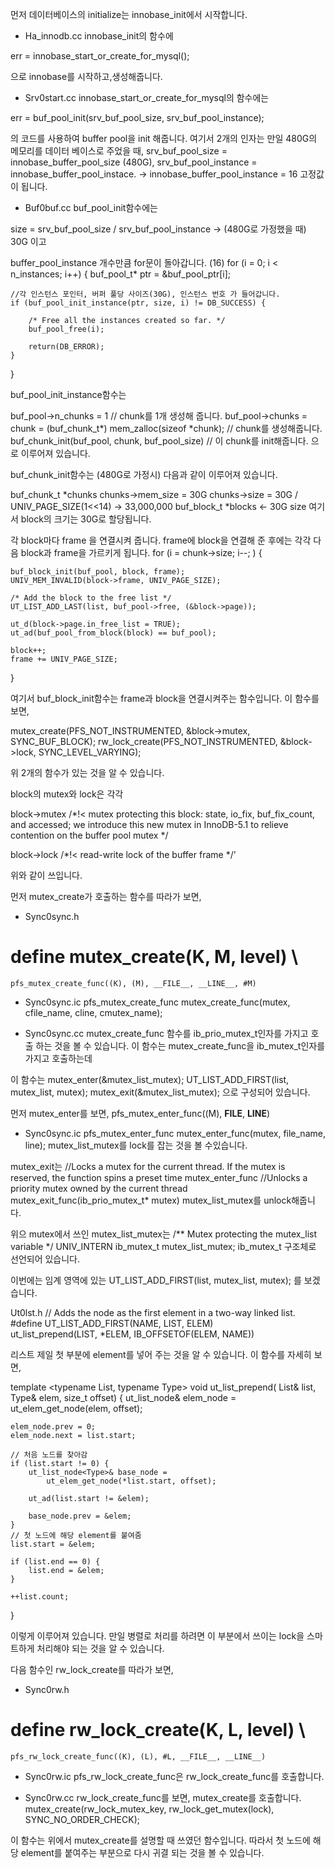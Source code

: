 
먼저 데이터베이스의 initialize는 innobase_init에서 시작합니다.


 - Ha_innodb.cc
innobase_init의 함수에

err = innobase_start_or_create_for_mysql();

으로 innobase를 시작하고,생성해줍니다.


 - Srv0start.cc
innobase_start_or_create_for_mysql의 함수에는 

err = buf_pool_init(srv_buf_pool_size, srv_buf_pool_instance);

의 코드를 사용하여 buffer pool을 init 해줍니다. 
여기서 2개의 인자는 만일 480G의 메모리를 데이터 베이스로 주었을 때,
srv_buf_pool_size = innobase_buffer_pool_size (480G),
srv_buf_pool_instance = innobase_buffer_pool_instace. -> innobase_buffer_pool_instance = 16 고정값
이 됩니다. 

 - Buf0buf.cc
buf_pool_init함수에는 

size = srv_buf_pool_size / srv_buf_pool_instance -> (480G로 가정했을 때) 30G 이고 

buffer_pool_instance 개수만큼 for문이 돌아갑니다. (16)
for (i = 0; i < n_instances; i++) {
	buf_pool_t*	ptr	= &buf_pool_ptr[i];

	//각 인스턴스 포인터, 버퍼 풀당 사이즈(30G), 인스턴스 번호 가 들어갑니다.
	if (buf_pool_init_instance(ptr, size, i) != DB_SUCCESS) {

		/* Free all the instances created so far. */
		buf_pool_free(i);

		return(DB_ERROR);
	}
}

buf_pool_init_instance함수는 

buf_pool->n_chunks = 1 // chunk를 1개 생성해 줍니다.
buf_pool->chunks = chunk = (buf_chunk_t*) mem_zalloc(sizeof *chunk); // chunk를 생성해줍니다. 
buf_chunk_init(buf_pool, chunk, buf_pool_size) // 이 chunk를 init해줍니다. 
으로 이루어져 있습니다.


buf_chunk_init함수는 (480G로 가정시) 다음과 같이 이루어져 있습니다.

buf_chunk_t *chunks
chunks->mem_size = 30G
chunks->size = 30G / UNIV_PAGE_SIZE(1<<14) -> 33,000,000
buf_block_t *blocks <- 30G size
여기서 block의 크기는 30G로 할당됩니다.

각 block마다 frame 을 연결시켜 줍니다.
frame에 block을 연결해 준 후에는 각각 다음 block과 frame을 가르키게 됩니다.
for (i = chunk->size; i--; ) {

	buf_block_init(buf_pool, block, frame);
	UNIV_MEM_INVALID(block->frame, UNIV_PAGE_SIZE);

	/* Add the block to the free list */
	UT_LIST_ADD_LAST(list, buf_pool->free, (&block->page));

	ut_d(block->page.in_free_list = TRUE);
	ut_ad(buf_pool_from_block(block) == buf_pool);

	block++;
	frame += UNIV_PAGE_SIZE;
}

여기서
buf_block_init함수는 frame과 block을 연결시켜주는 함수입니다. 이 함수를 보면, 

mutex_create(PFS_NOT_INSTRUMENTED, &block->mutex, SYNC_BUF_BLOCK);
rw_lock_create(PFS_NOT_INSTRUMENTED, &block->lock, SYNC_LEVEL_VARYING);

위 2개의 함수가 있는 것을 알 수 있습니다. 

block의 mutex와 lock은 각각 

block->mutex /*!< mutex protecting this block:
		state, io_fix, buf_fix_count,
		and accessed; we introduce this new
		mutex in InnoDB-5.1 to relieve
		contention on the buffer pool mutex */

block->lock /*!< read-write lock of the buffer
					frame */'

위와 같이 쓰입니다. 

먼저 mutex_create가 호출하는 함수를 따라가 보면,  

 - Sync0sync.h
#  define mutex_create(K, M, level)				\
	pfs_mutex_create_func((K), (M), __FILE__, __LINE__, #M)

 - Sync0sync.ic
pfs_mutex_create_func
mutex_create_func(mutex, cfile_name, cline, cmutex_name);

 - Sync0sync.cc
mutex_create_func 함수를 ib_prio_mutex_t인자를 가지고 호출 하는 것을 볼 수 있습니다. 
이 함수는 mutex_create_func을 ib_mutex_t인자를 가지고 호출하는데 

이 함수는 
mutex_enter(&mutex_list_mutex);
UT_LIST_ADD_FIRST(list, mutex_list, mutex);
mutex_exit(&mutex_list_mutex);
으로 구성되어 있습니다. 

먼저 mutex_enter를 보면, 
pfs_mutex_enter_func((M), __FILE__, __LINE__)

 - Sync0sync.ic
pfs_mutex_enter_func
mutex_enter_func(mutex, file_name, line);
mutex_list_mutex를 lock를 잡는 것을 볼 수있습니다. 

mutex_exit는 
//Locks a mutex for the current thread. If the mutex is reserved, the function spins a preset time mutex_enter_func
//Unlocks a priority mutex owned by the current thread
mutex_exit_func(ib_prio_mutex_t* mutex)
mutex_list_mutex를 unlock해줍니다. 

위으 mutex에서 쓰인 mutex_list_mutex는 
/** Mutex protecting the mutex_list variable */
UNIV_INTERN ib_mutex_t mutex_list_mutex;
ib_mutex_t 구조체로 선언되어 있습니다. 

이번에는 임계 영역에 있는 UT_LIST_ADD_FIRST(list, mutex_list, mutex); 를 보겠습니다.

Ut0lst.h
// Adds the node as the first element in a two-way linked list.
#define UT_LIST_ADD_FIRST(NAME, LIST, ELEM)	\
	ut_list_prepend(LIST, *ELEM, IB_OFFSETOF(ELEM, NAME))

리스트 제일 첫 부분에 element를 넣어 주는 것을 알 수 있습니다. 
이 함수를 자세히 보면, 

template <typename List, typename Type>
void
ut_list_prepend(
	List&		list,
	Type&		elem,
	size_t		offset)
{
	ut_list_node<Type>&	elem_node = ut_elem_get_node(elem, offset);

 	elem_node.prev = 0;
 	elem_node.next = list.start;

	// 처음 노드를 찾아감
	if (list.start != 0) {
		ut_list_node<Type>&	base_node =
			ut_elem_get_node(*list.start, offset);

		ut_ad(list.start != &elem);

		base_node.prev = &elem;
	}
	// 첫 노드에 해당 element를 붙여줌
	list.start = &elem;

	if (list.end == 0) {
		list.end = &elem;
	}

	++list.count;
}

이렇게 이루어져 있습니다. 
만일 병렬로 처리를 하려면 이 부분에서 쓰이는 lock을 스마트하게 처리해야 되는 것을 알 수 있습니다. 

다음 함수인 rw_lock_create를 따라가 보면,
 - Sync0rw.h
#   define rw_lock_create(K, L, level)				\
	pfs_rw_lock_create_func((K), (L), #L, __FILE__, __LINE__)

 - Sync0rw.ic
pfs_rw_lock_create_func은 rw_lock_create_func를 호출합니다.

 - Sync0rw.cc
rw_lock_create_func를 보면, mutex_create를 호출합니다. 
mutex_create(rw_lock_mutex_key, rw_lock_get_mutex(lock),
	     SYNC_NO_ORDER_CHECK);

이 함수는 위에서 mutex_create를 설명할 때 쓰였던 함수입니다.
따라서 첫 노드에 해당 element를 붙여주는 부분으로 다시 귀결 되는 것을 볼 수 있습니다.






